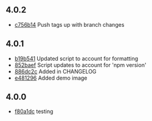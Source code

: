 
## 4.0.2
- [c756b14](https://github.com/the0neWhoKnocks/version-bumper/commit/c756b14) Push tags up with branch changes

## 4.0.1
- [b19b541](https://github.com/the0neWhoKnocks/version-bumper/commit/b19b541) Updated script to account for formatting
- [852baef](https://github.com/the0neWhoKnocks/version-bumper/commit/852baef) Script updates to account for 'npm version'
- [886dc2c](https://github.com/the0neWhoKnocks/version-bumper/commit/886dc2c) Added in CHANGELOG
- [e481296](https://github.com/the0neWhoKnocks/version-bumper/commit/e481296) Added demo image

## 4.0.0
- [f80a1dc](https://github.com/the0neWhoKnocks/version-bumper/commit/f80a1dc) testing
